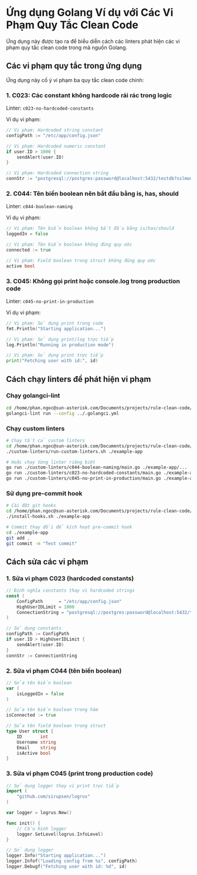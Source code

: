 # Ứng dụng Golang Ví dụ với Các Vi Phạm Quy Tắc Clean Code

Ứng dụng này được tạo ra để biểu diễn cách các linters phát hiện các vi phạm quy tắc clean code trong mã nguồn Golang.

## Các vi phạm quy tắc trong ứng dụng

Ứng dụng này cố ý vi phạm ba quy tắc clean code chính:

### 1. C023: Các constant không hardcode rải rác trong logic

Linter: `c023-no-hardcoded-constants`

Ví dụ vi phạm:
```go
// Vi phạm: Hardcoded string constant
configPath := "/etc/app/config.json"

// Vi phạm: Hardcoded numeric constant
if user.ID > 1000 {
    sendAlert(user.ID)
}

// Vi phạm: Hardcoded connection string
connStr := "postgresql://postgres:password@localhost:5432/testdb?sslmode=disable"
```

### 2. C044: Tên biến boolean nên bắt đầu bằng is, has, should

Linter: `c044-boolean-naming`

Ví dụ vi phạm:
```go
// Vi phạm: Tên biến boolean không bắt đầu bằng is/has/should
loggedIn = false

// Vi phạm: Tên biến boolean không đúng quy ước
connected := true

// Vi phạm: Field boolean trong struct không đúng quy ước
active bool
```

### 3. C045: Không gọi print hoặc console.log trong production code

Linter: `c045-no-print-in-production`

Ví dụ vi phạm:
```go
// Vi phạm: Sử dụng print trong code
fmt.Println("Starting application...")

// Vi phạm: Sử dụng print/log trực tiếp
log.Println("Running in production mode")

// Vi phạm: Sử dụng print trực tiếp
print("Fetching user with id:", id)
```

## Cách chạy linters để phát hiện vi phạm

### Chạy golangci-lint

```bash
cd /home/phan.ngoc@sun-asterisk.com/Documents/projects/rule-clean-code/golang-config/example-app
golangci-lint run --config ../.golangci.yml
```

### Chạy custom linters

```bash
# Chạy tất cả custom linters
cd /home/phan.ngoc@sun-asterisk.com/Documents/projects/rule-clean-code/golang-config
./custom-linters/run-custom-linters.sh ./example-app

# Hoặc chạy từng linter riêng biệt
go run ./custom-linters/c044-boolean-naming/main.go ./example-app/...
go run ./custom-linters/c023-no-hardcoded-constants/main.go ./example-app/...
go run ./custom-linters/c045-no-print-in-production/main.go ./example-app/...
```

### Sử dụng pre-commit hook

```bash
# Cài đặt git hooks
cd /home/phan.ngoc@sun-asterisk.com/Documents/projects/rule-clean-code/golang-config
./install-hooks.sh ./example-app

# Commit thay đổi để kích hoạt pre-commit hook
cd ./example-app
git add .
git commit -m "Test commit"
```

## Cách sửa các vi phạm

### 1. Sửa vi phạm C023 (hardcoded constants)

```go
// Định nghĩa constants thay vì hardcoded strings
const (
    ConfigPath      = "/etc/app/config.json"
    HighUserIDLimit = 1000
    ConnectionString = "postgresql://postgres:password@localhost:5432/testdb?sslmode=disable"
)

// Sử dụng constants
configPath := ConfigPath
if user.ID > HighUserIDLimit {
    sendAlert(user.ID)
}
connStr := ConnectionString
```

### 2. Sửa vi phạm C044 (tên biến boolean)

```go
// Sửa tên biến boolean
var (
    isLoggedIn = false
)

// Sửa tên biến boolean trong hàm
isConnected := true

// Sửa tên field boolean trong struct
type User struct {
    ID       int
    Username string
    Email    string
    isActive bool
}
```

### 3. Sửa vi phạm C045 (print trong production code)

```go
// Sử dụng logger thay vì print trực tiếp
import (
    "github.com/sirupsen/logrus"
)

var logger = logrus.New()

func init() {
    // Cấu hình logger
    logger.SetLevel(logrus.InfoLevel)
}

// Sử dụng logger
logger.Info("Starting application...")
logger.Infof("Loading config from %s", configPath)
logger.Debugf("Fetching user with id: %d", id)
```

